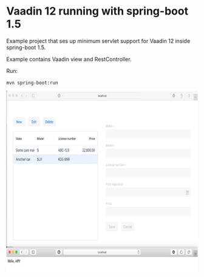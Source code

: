 # Vaadin 12 running with spring-boot 1.5 

Example project that ses up minimum servlet support for Vaadin 12
inside spring-boot 1.5.

Example contains Vaadin view and RestController.

Run:
```
mvn spring-boot:run
```

<img src="https://github.com/m1kah/vaadin12-spring1/raw/master/doc/screenshot.png?raw=true" width="778px" height="477px" />

